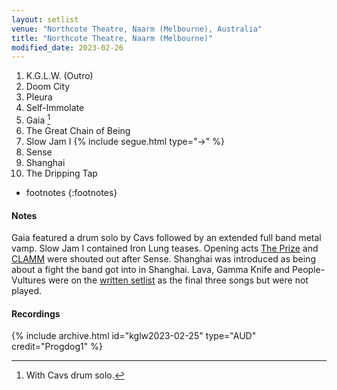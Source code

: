 ```yaml
---
layout: setlist
venue: "Northcote Theatre, Naarm (Melbourne), Australia"
title: "Northcote Theatre, Naarm (Melbourne)"
modified_date: 2023-02-26
---
```


1. K.G.L.W. (Outro)
2. Doom City
3. Pleura
4. Self-Immolate
5. Gaia
[^1]
7. The Great Chain of Being
8. Slow Jam I
    {% include segue.html type="->" %}
9. Sense 
10. Shanghai
11. The Dripping Tap

<!--snippet-->

* footnotes
{:footnotes}
[^1]: With Cavs drum solo.


#### Notes

Gaia featured a drum solo by Cavs followed by an extended full band metal vamp.  Slow Jam I contained Iron Lung teases.  Opening acts [The Prize](https://theprizemelbourne.bandcamp.com/) and [CLAMM](https://clammxo.bandcamp.com/album/beseech-me) were shouted out after Sense.  Shanghai was introduced as being about a fight the band got into in Shanghai.  Lava, Gamma Knife and People-Vultures were on the [written setlist](https://www.reddit.com/r/KGATLW/comments/11bk10l/melbourne_25223/) as the final three songs but were not played.

#### Recordings

{% include archive.html id="kglw2023-02-25" type="AUD" credit="Progdog1" %}
